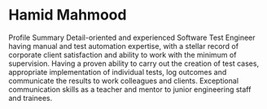 # Hamid Mahmood
Profile Summary
Detail-oriented and experienced Software Test Engineer having manual and test automation expertise, with a stellar record of corporate client satisfaction and ability to work with the minimum of supervision. Having a proven ability to carry out the creation of test cases, appropriate implementation of individual tests, log outcomes and communicate the results to work colleagues and clients. Exceptional communication skills as a teacher and mentor to junior engineering staff and trainees.
